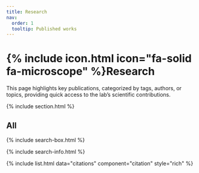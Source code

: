 ```yaml
---
title: Research
nav:
  order: 1
  tooltip: Published works
---
```


# {% include icon.html icon="fa-solid fa-microscope" %}Research

This page highlights key publications, categorized by tags, authors, or topics, providing quick access to the lab’s scientific contributions.

{% include section.html %}

## All

{% include search-box.html %}

{% include search-info.html %}

{% include list.html data="citations" component="citation" style="rich" %}
